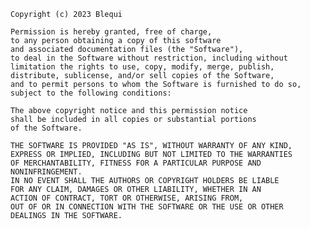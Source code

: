 	Copyright (c) 2023 Blequi

	Permission is hereby granted, free of charge,
	to any person obtaining a copy of this software
	and associated documentation files (the "Software"),
	to deal in the Software without restriction, including without
	limitation the rights to use, copy, modify, merge, publish,
	distribute, sublicense, and/or sell copies of the Software,
	and to permit persons to whom the Software is furnished to do so,
	subject to the following conditions:

	The above copyright notice and this permission notice
	shall be included in all copies or substantial portions
	of the Software.

	THE SOFTWARE IS PROVIDED "AS IS", WITHOUT WARRANTY OF ANY KIND,
	EXPRESS OR IMPLIED, INCLUDING BUT NOT LIMITED TO THE WARRANTIES
	OF MERCHANTABILITY, FITNESS FOR A PARTICULAR PURPOSE AND NONINFRINGEMENT.
	IN NO EVENT SHALL THE AUTHORS OR COPYRIGHT HOLDERS BE LIABLE
	FOR ANY CLAIM, DAMAGES OR OTHER LIABILITY, WHETHER IN AN
	ACTION OF CONTRACT, TORT OR OTHERWISE, ARISING FROM,
	OUT OF OR IN CONNECTION WITH THE SOFTWARE OR THE USE OR OTHER
	DEALINGS IN THE SOFTWARE.